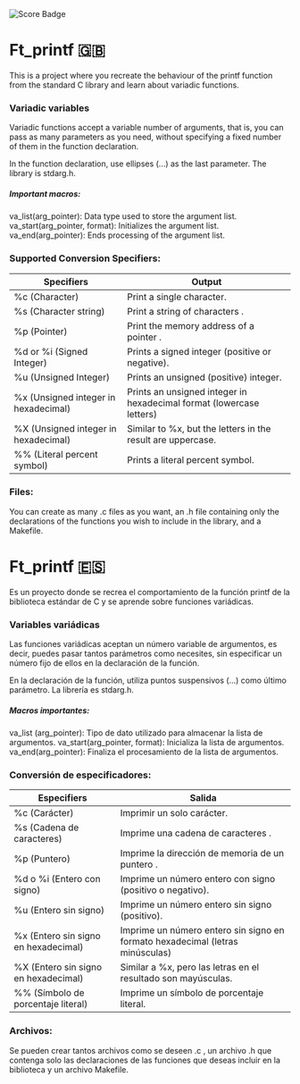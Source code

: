 <img src="https://img.shields.io/badge/score-100%20%2F%20100-2ea44f?style=for-the-badge" class="right-align" alt="Score Badge">

# Ft_printf 🇬🇧
This is a project where you recreate the behaviour of the printf function from the standard C library and learn about variadic functions.

### Variadic variables
Variadic functions accept a variable number of arguments, that is, you can pass as many parameters as you need, without specifying a fixed number of them in the function declaration.

In the function declaration, use ellipses (...) as the last parameter.
The library is stdarg.h.

##### Important macros:
va_list(arg_pointer): Data type used to store the argument list.
va_start(arg_pointer, format): Initializes the argument list.
va_end(arg_pointer): Ends processing of the argument list.

### Supported Conversion Specifiers:
| Specifiers | Output |
| ------------ | ------------ |
| %c (Character) | Print a single character. | 
| %s (Character string) | Print a string of characters . |
| %p (Pointer) | Print the memory address of a pointer . | 
| %d or %i (Signed Integer) | Prints a signed integer (positive or negative).  |
| %u (Unsigned Integer) | Prints an unsigned (positive) integer.  |
| %x (Unsigned integer in hexadecimal) | Prints an unsigned integer in hexadecimal format (lowercase letters) |
| %X (Unsigned integer in hexadecimal) | Similar to %x, but the letters in the result are uppercase. |
| %% (Literal percent symbol) | Prints a literal percent symbol.  |

### Files:
You can create as many .c files as you want, an .h file containing only the declarations of the functions you wish to include in the library, and a Makefile.

# Ft_printf 🇪🇸
Es un proyecto donde se recrea el comportamiento de la función printf de la biblioteca estándar de C y se aprende sobre funciones variádicas.

### Variables variádicas
Las funciones variádicas aceptan un número variable de argumentos, es decir, puedes pasar tantos parámetros como necesites, sin especificar un número fijo de ellos en la declaración de la función.

En la declaración de la función, utiliza puntos suspensivos (...) como último parámetro.
La librería es stdarg.h.

##### Macros importantes:
va_list (arg_pointer): Tipo de dato utilizado para almacenar la lista de argumentos.
va_start(arg_pointer, format): Inicializa la lista de argumentos.
va_end(arg_pointer): Finaliza el procesamiento de la lista de argumentos.

### Conversión de especificadores:
| Especifiers  | Salida  |
| ------------ | ------------ |
| %c (Carácter)  | Imprimir un solo carácter.  |
| %s (Cadena de caracteres)  |  Imprime una cadena de caracteres . |
| %p (Puntero)  | Imprime la dirección de memoria de un puntero .  |
| %d o %i (Entero con signo)  | Imprime un número entero con signo (positivo o negativo).  |
| %u (Entero sin signo)  | Imprime un número entero sin signo (positivo).  |
| %x (Entero sin signo en hexadecimal)  |  Imprime un número entero sin signo en formato hexadecimal (letras minúsculas) |
|  %X (Entero sin signo en hexadecimal) |  Similar a %x, pero las letras en el resultado son mayúsculas. |
| %% (Símbolo de porcentaje literal)  | Imprime un símbolo de porcentaje literal.  |

### Archivos:
Se pueden crear tantos archivos como se deseen .c , un archivo .h que contenga solo las declaraciones de las funciones que deseas incluir en la biblioteca y un archivo Makefile.
